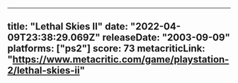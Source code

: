 
---
title: "Lethal Skies II"
date: "2022-04-09T23:38:29.069Z"
releaseDate: "2003-09-09"
platforms: ["ps2"]
score: 73
metacriticLink: "https://www.metacritic.com/game/playstation-2/lethal-skies-ii"
---
